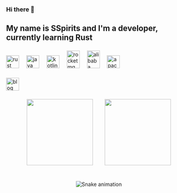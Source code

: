 <!--
**ShadowySpirits/ShadowySpirits** is a ✨ _special_ ✨ repository because its `README.md` (this file) appears on your GitHub profile.

Here are some ideas to get you started:

- 🔭 I’m currently working on ...
- 🌱 I’m currently learning ...
- 👯 I’m looking to collaborate on ...
- 🤔 I’m looking for help with ...
- 💬 Ask me about ...
- 📫 How to reach me: ...
- 😄 Pronouns: ...
- ⚡ Fun fact: ...
-->
### Hi there 👋

<h2 align="left">My name is SSpirits and I'm a developer, currently learning Rust</h2>

###

<div align="left">
  <img src="https://cdn.jsdelivr.net/gh/devicons/devicon/icons/rust/rust-plain.svg" height="35" alt="rust logo"  />
  <img width="12" />
  <img src="https://cdn.jsdelivr.net/gh/devicons/devicon/icons/java/java-original.svg" height="35" alt="java logo"  />
  <img width="12" />
  <img src="https://cdn.jsdelivr.net/gh/devicons/devicon/icons/kotlin/kotlin-original.svg" height="35" alt="kotlin logo"  />
  <img width="12" />
  <img src="https://cdn.jsdelivr.net/gh/aaron-ai/ImageHosting@master/img/202203061338810.png" width="35" height="48" alt="rocketmq logo" />
  <img width="12" />
  <img src="https://cdn.jsdelivr.net/gh/aaron-ai/ImageHosting@master/img/202203061648175.png" width="35" height="48" alt="alibaba cloud" />
  <img width="12" />
  <img src="https://cdn.jsdelivr.net/gh/devicons/devicon/icons/apache/apache-original.svg" height="35" alt="apache logo"  />
</div>

###

<div align="left">
  <a href="https://blog.lv5.moe" target="_blank">
    <img src="https://img.shields.io/static/v1?message=Blog&logo=artstation&label=&color=0077B5&logoColor=white&labelColor=&style=for-the-badge" height="35" alt="blog logo"  />
  </a>
</div>

###

<div align="center">
    <picture>
        <source
          srcset="https://github-readme-stats.lv5.moe/api?username=ShadowySpirits&hide_title=false&hide_rank=false&show_icons=true&include_all_commits=true&count_private=true&disable_animations=false&hide_border=true&theme=dark"
          media="(prefers-color-scheme: dark)"
        />
        <source
          srcset="https://github-readme-stats.lv5.moe/api?username=ShadowySpirits&hide_title=false&hide_rank=false&show_icons=true&include_all_commits=true&count_private=true&disable_animations=false&hide_border=true&theme=default"
          media="(prefers-color-scheme: light), (prefers-color-scheme: no-preference)"
        />
        <img src="https://github-readme-stats.lv5.moe/api?username=ShadowySpirits&hide_title=false&hide_rank=false&show_icons=true&include_all_commits=true&count_private=true&disable_animations=false&hide_border=true&theme=default" height="180" />
      </picture>
  <img width="24" />
  <picture>
    <source
      srcset="https://github-readme-stats.lv5.moe/api/top-langs?username=ShadowySpirits&hide_title=false&layout=compact&card_width=320&langs_count=5&hide_border=true&theme=dark"
      media="(prefers-color-scheme: dark)"
    />
    <source
      srcset="https://github-readme-stats.lv5.moe/api/top-langs?username=ShadowySpirits&hide_title=false&layout=compact&card_width=320&langs_count=5&hide_border=true&theme=default"
      media="(prefers-color-scheme: light), (prefers-color-scheme: no-preference)"
    />
    <img src="https://github-readme-stats.lv5.moe/api/top-langs?username=ShadowySpirits&hide_title=false&layout=compact&card_width=320&langs_count=5&hide_border=true&theme=default" height="180" />
  </picture>
</div>

###

<br clear="both">

<div align="center">
    <img src="https://metrics.lecoq.io/ShadowySpirits?template=classic&isocalendar=1&base=header%2C%20activity%2C%20community%2C%20repositories%2C%20metadata&base.indepth=false&base.hireable=false&base.skip=false&isocalendar=false&isocalendar.duration=half-year&config.timezone=Asia%2FHong_Kong" alt="Snake animation" />
</div>

###
